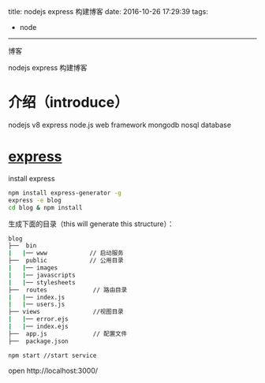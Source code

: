 title: nodejs  express 构建博客
date: 2016-10-26 17:29:39
tags:
- node
---
博客
<!--more-->
nodejs  express 构建博客

# 介绍（introduce）

nodejs v8
express node.js web framework
mongodb nosql database

# [express](http://expressjs.com/)

install express
~~~bash
npm install express-generator -g
express -e blog
cd blog & npm install
~~~

生成下面的目录（this will generate this structure）：
~~~bash
blog
├──  bin
|	|── www			   // 启动服务
├──  public			   // 公用目录
|	|── images
|	|── javascripts
|	|── stylesheets
├──  routes				// 路由目录
|	|── index.js
|	|── users.js
├── views				//视图目录
|	|── error.ejs
|	|── index.ejs
├──  app.js				// 配置文件
├──  package.json
~~~

~~~bash
npm start //start service
~~~

open http://localhost:3000/





